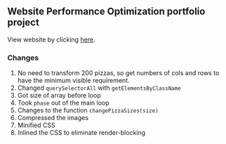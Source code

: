 ## Website Performance Optimization portfolio project

View website by clicking [here](https://soup00.github.io/David-Campbell-frontend-nanodegree-mobile-portfolio-master/views/pizza.html).

### Changes
  1. No need to transform 200 pizzas, so get numbers of cols and rows to have the minimum visible requirement.
  2. Changed ```querySelectorAll``` with ```getElementsByClassName```
  3. Got size of array before loop
  4. Took ```phase``` out of the main loop
  5. Changes to the function ```changePizzaSizes(size)```
  6. Compressed the images
  7. Minified CSS
  8. Inlined the CSS to eliminate render-blocking